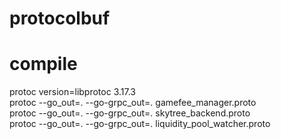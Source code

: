 # protocolbuf

# compile   
protoc version=libprotoc 3.17.3   
protoc --go_out=. --go-grpc_out=. gamefee_manager.proto   
protoc --go_out=. --go-grpc_out=. skytree_backend.proto   
protoc --go_out=. --go-grpc_out=. liquidity_pool_watcher.proto   


